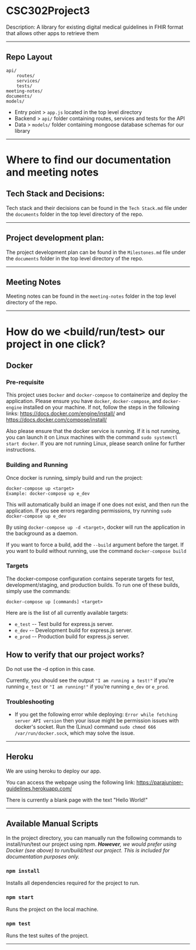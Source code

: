 # CSC302Project3
Description: A library for existing digital medical guidelines in FHIR format that allows other apps to retrieve them

---

## Repo Layout

```
api/
    routes/
    services/
    tests/
meeting-notes/
documents/
models/
```

* Entry point > `app.js` located in the top level directory
* Backend > `api/` folder containing routes, services and tests for the API
* Data > `models/` folder containing mongoose database schemas for our library

---

# Where to find our documentation and meeting notes

## Tech Stack and Decisions:

Tech stack and their decisions can be found in the `Tech Stack.md` file under the `documents` folder in the top level directory of the repo.

---

## Project development plan:

The project development plan can be found in the `Milestones.md` file under the `documents` folder in the top level directory of the repo.

---

## Meeting Notes

Meeting notes can be found in the `meeting-notes` folder in the top level directory of the repo.

---

# How do we <build/run/test> our project in one click?

## Docker

### Pre-requisite
This project uses `Docker` and `docker-compose` to containerize and deploy the application. Please ensure you have `docker`, `docker-compose`, and `docker-engine` installed on your machine. If not, follow the steps in the following links: https://docs.docker.com/engine/install/ and https://docs.docker.com/compose/install/

Also please ensure that the docker service is running. If it is not running, you can launch it on Linux machines with the command `sudo systemctl start docker`. If you are not running Linux, please search online for further instructions.

### Building and Running

Once docker is running, simply build and run the project:

    docker-compose up <target>
    Example: docker-compose up e_dev

This will automatically build an image if one does not exist, and then run the application. If you see errors regarding permissions, try running `sudo docker-compose up e_dev`

By using `docker-compose up -d <target>`, docker will run the application in the background as a daemon.

If you want to force a build, add the `--build` argument before the target. If you want to build without running, use the command `docker-compose build`

### Targets

The docker-compose configuration contains seperate targets for test, development/staging, and production builds. To run one of these builds, simply use the commands:

    docker-compose up [commands] <target>

Here are is the list of all currently available targets:

+ `e_test` -- Test build for express.js server.
+ `e_dev`  -- Development build for express.js server.
+ `e_prod` -- Production build for express.js server.

## How to verify that our project works?

Do not use the -d option in this case.

Currently, you should see the output `"I am running a test!"` if you're running `e_test` or `"I am running!"` if you're running `e_dev` or `e_prod`.

### Troubleshooting

- If you get the following error while deploying: `Error while fetching server API version` then your issue might be permission issues with docker's socket. Run the (Linux) command `sudo chmod 666 /var/run/docker.sock`, which may solve the issue.

---

## Heroku

We are using heroku to deploy our app.

You can access the webpage using the following link: https://parajuniper-guidelines.herokuapp.com/

There is currently a blank page with the text "Hello World!"

---

## Available Manual Scripts

In the project directory, you can manually run the following commands to install/run/test our project using npm.
***However**, we would prefer using Docker (see above) to run/build/test our project. This is included for documentation purposes only.*

### `npm install`

Installs all dependencies required for the project to run.

### `npm start`

Runs the project on the local machine.

### `npm test`

Runs the test suites of the project.

---
